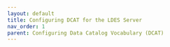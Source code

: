 ```yaml
---
layout: default
title: Configuring DCAT for the LDES Server
nav_order: 1
parent: Configuring Data Catalog Vocabulary (DCAT)
---
```

